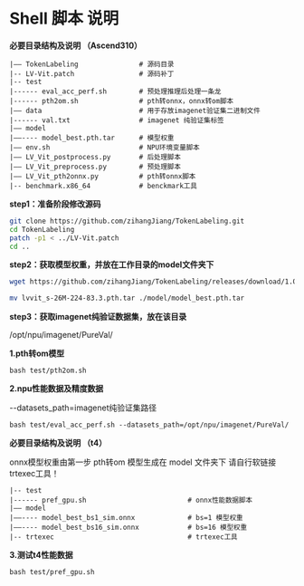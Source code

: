 # Shell 脚本 说明

**必要目录结构及说明 （Ascend310）**

```
|—— TokenLabeling				# 源码目录
|-- LV-Vit.patch				# 源码补丁
|-- test						
|------ eval_acc_perf.sh		# 预处理推理后处理一条龙
|------ pth2om.sh				# pth转onnx，onnx转om脚本
|—— data		                # 用于存放imagenet验证集二进制文件
|------ val.txt                 # imagenet 纯验证集标签
|—— model
|——---- model_best.pth.tar		# 模型权重
|—— env.sh						# NPU环境变量脚本
|—— LV_Vit_postprocess.py		# 后处理脚本
|—— LV_Vit_preprocess.py		# 预处理脚本
|—— LV_Vit_pth2onnx.py			# pth转onnx脚本
|-- benchmark.x86_64			# benckmark工具
```

**step1：准备阶段修改源码**

```bash
git clone https://github.com/zihangJiang/TokenLabeling.git
cd TokenLabeling
patch -p1 < ../LV-Vit.patch
cd ..
```

**step2：获取模型权重，并放在工作目录的model文件夹下**

```bash
wget https://github.com/zihangJiang/TokenLabeling/releases/download/1.0/lvvit_s-26M-224-83.3.pth.tar

mv lvvit_s-26M-224-83.3.pth.tar ./model/model_best.pth.tar
```

**step3：获取imagenet纯验证数据集，放在该目录**

/opt/npu/imagenet/PureVal/


**1.pth转om模型**

```shell
bash test/pth2om.sh
```

**2.npu性能数据及精度数据**

--datasets_path=imagenet纯验证集路径

```shell
bash test/eval_acc_perf.sh --datasets_path=/opt/npu/imagenet/PureVal/
```

**必要目录结构及说明 （t4）**

onnx模型权重由第一步 pth转om 模型生成在 model 文件夹下
请自行软链接trtexec工具！

```
|-- test						
|------ pref_gpu.sh							# onnx性能数据脚本
|—— model
|——---- model_best_bs1_sim.onnx			    # bs=1 模型权重
|——---- model_best_bs16_sim.onnx		    # bs=16 模型权重
|-- trtexec									# trtexec工具
```

**3.测试t4性能数据**

```
bash test/pref_gpu.sh
```


